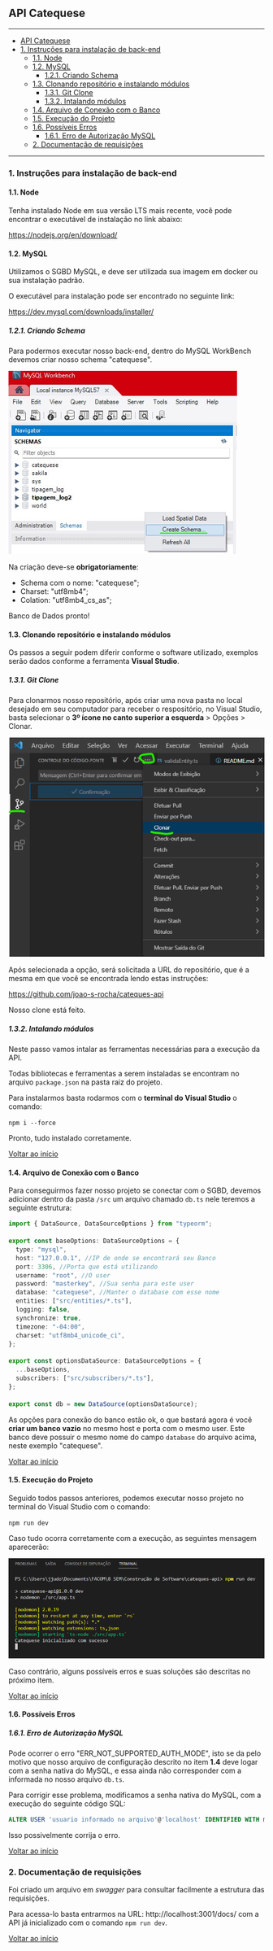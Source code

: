 ## API Catequese

---

- [API Catequese](#api-catequese)
- [1. Instruções para instalação de back-end](#1-instruções-para-instalação-de-back-end)
  - [1.1. Node](#11-node)
  - [1.2. MySQL](#12-mysql)
    - [1.2.1. Criando Schema](#121-criando-schema)
  - [1.3. Clonando repositório e instalando módulos](#13-clonando-repositório-e-instalando-módulos)
    - [1.3.1. Git Clone](#131-git-clone)
    - [1.3.2. Intalando módulos](#132-intalando-módulos)
  - [1.4. Arquivo de Conexão com o Banco]()
  - [1.5. Execução do Projeto]()
  - [1.6. Possíveis Erros]()
    - [1.6.1. Erro de Autorização MySQL]()
  - [2. Documentação de requisições]()

---

### 1. Instruções para instalação de back-end

#### 1.1. Node

Tenha instalado Node em sua versão LTS mais recente, você pode encontrar o executável de instalação no link abaixo:

https://nodejs.org/en/download/

#### 1.2. MySQL

Utilizamos o SGBD MySQL, e deve ser utilizada sua imagem em docker ou sua instalação padrão.

O executável para instalação pode ser encontrado no seguinte link:

https://dev.mysql.com/downloads/installer/

##### 1.2.1. Criando Schema

Para podermos executar nosso back-end, dentro do MySQL WorkBench devemos criar nosso schema "catequese".

![CreateSchema](imgs/createSchema.jpg)

Na criação deve-se **obrigatoriamente**:

- Schema com o nome: "catequese";
- Charset: "utf8mb4";
- Colation: "utf8mb4_cs_as";

Banco de Dados pronto!

#### 1.3. Clonando repositório e instalando módulos

Os passos a seguir podem diferir conforme o software utilizado, exemplos serão dados conforme a ferramenta **Visual Studio**.

##### 1.3.1. Git Clone

Para clonarmos nosso repositório, após criar uma nova pasta no local desejado em seu computador para receber o respositório, no Visual Studio, basta selecionar o **3º ícone no canto superior a esquerda** > Opções > Clonar.

![Clonar](imgs/clonar.png)

Após selecionada a opção, será solicitada a URL do repositório, que é a mesma em que você se encontrada lendo estas instruções:

https://github.com/joao-s-rocha/cateques-api

Nosso clone está feito.

##### 1.3.2. Intalando módulos

Neste passo vamos intalar as ferramentas necessárias para a execução da API.

Todas bibliotecas e ferramentas a serem instaladas se encontram no arquivo `package.json` na pasta raiz do projeto.

Para instalarmos basta rodarmos com o **terminal do Visual Studio** o comando:

`npm i --force`

Pronto, tudo instalado corretamente.

[Voltar ao início](#api-catequese)

#### 1.4. Arquivo de Conexão com o Banco

Para conseguirmos fazer nosso projeto se conectar com o SGBD, devemos adicionar dentro da pasta `/src` um arquivo chamado `db.ts` nele teremos a seguinte estrutura:

```typescript
import { DataSource, DataSourceOptions } from "typeorm";

export const baseOptions: DataSourceOptions = {
  type: "mysql",
  host: "127.0.0.1", //IP de onde se encontrará seu Banco
  port: 3306, //Porta que está utilizando
  username: "root", //O user
  password: "masterkey", //Sua senha para este user
  database: "catequese", //Manter o database com esse nome
  entities: ["src/entities/*.ts"],
  logging: false,
  synchronize: true,
  timezone: "-04:00",
  charset: "utf8mb4_unicode_ci",
};

export const optionsDataSource: DataSourceOptions = {
  ...baseOptions,
  subscribers: ["src/subscribers/*.ts"],
};

export const db = new DataSource(optionsDataSource);
```

As opções para conexão do banco estão ok, o que bastará agora é você **criar um banco vazio** no mesmo host e porta com o mesmo user. Este banco deve possuir o mesmo nome do campo `database` do arquivo acima, neste exemplo "catequese".

[Voltar ao início](#api-catequese)

#### 1.5. Execução do Projeto

Seguido todos passos anteriores, podemos executar nosso projeto no terminal do Visual Studio com o comando:

`npm run dev`

Caso tudo ocorra corretamente com a execução, as seguintes mensagem aparecerão:

![Sucesso](/imgs/sucesso.png)

Caso contrário, alguns possíveis erros e suas soluções são descritas no próximo item.

[Voltar ao início](#api-catequese)

#### 1.6. Possíveis Erros

##### 1.6.1. Erro de Autorização MySQL

Pode ocorrer o erro "ERR_NOT_SUPPORTED_AUTH_MODE", isto se da pelo motivo que nosso arquivo de configuração descrito no item **1.4** deve logar com a senha nativa do MySQL, e essa ainda não corresponder com a informada no nosso arquivo `db.ts`.

Para corrigir esse problema, modificamos a senha nativa do MySQL, com a execução do seguinte código SQL:

```sql
ALTER USER 'usuario informado no arquivo'@'localhost' IDENTIFIED WITH mysql_native_password BY 'senha informada no arquivo db.ts'
```

Isso possivelmente corrija o erro.

[Voltar ao início](#api-catequese)

### 2. Documentação de requisições

Foi criado um arquivo em _swagger_ para consultar facilmente a estrutura das requisições.

Para acessa-lo basta entrarmos na URL: http://localhost:3001/docs/ com a API já inicializado com o comando `npm run dev`.

[Voltar ao início](#api-catequese)

